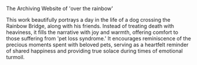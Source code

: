 The Archiving Website of 'over the rainbow'

This work beautifully portrays a day in the life of a dog crossing the Rainbow Bridge, along with his friends.
Instead of treating death with heaviness, it fills the narrative with joy and warmth, offering comfort to those suffering from 'pet loss syndrome.'
It encourages reminiscence of the precious moments spent with beloved pets, serving as a heartfelt reminder of shared happiness and providing true solace during times of emotional turmoil.
